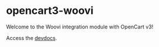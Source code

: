 # opencart3-woovi

Welcome to the Woovi integration module with OpenCart v3!

Access the [devdocs](https://dev-docs.woovi.com/docs/opencart/opencart3/opencart3-getting-started).